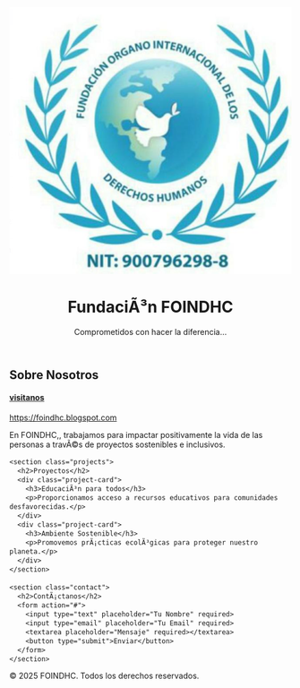 <html lang="en">
<head>
  <meta charset="UTF-8">
  <meta name="viewport" content="width=device-width, initial-scale=1.0">
  <title>FOINDHC - FundaciÃ³n</title>
  <link rel="stylesheet" href="style.css">
</head>
<body>
  <header>
    <div class="logo">
      <img src="logo.png" alt="Logo de FOINDHC">
    </div>
    <h1>FundaciÃ³n FOINDHC</h1>
    <p>Comprometidos con hacer la diferencia...</p>
  </header>

  <main>
    <section class="about">
      <h2>Sobre Nosotros</h2>   <a href="https://foindhc.blogspot.com"><h4>visitanos</h4>https://foindhc.blogspot.com </a>
      <p>En FOINDHC,, trabajamos para impactar positivamente la vida de las personas a travÃ©s de proyectos sostenibles e inclusivos.</p>
    </section>

    <section class="projects">
      <h2>Proyectos</h2>
      <div class="project-card">
        <h3>EducaciÃ³n para todos</h3>
        <p>Proporcionamos acceso a recursos educativos para comunidades desfavorecidas.</p>
      </div>
      <div class="project-card">
        <h3>Ambiente Sostenible</h3>
        <p>Promovemos prÃ¡cticas ecolÃ³gicas para proteger nuestro planeta.</p>
      </div>
    </section>

    <section class="contact">
      <h2>ContÃ¡ctanos</h2>
      <form action="#">
        <input type="text" placeholder="Tu Nombre" required>
        <input type="email" placeholder="Tu Email" required>
        <textarea placeholder="Mensaje" required></textarea>
        <button type="submit">Enviar</button>
      </form>
    </section>
  </main>

  <footer>
    <p>&copy; 2025 FOINDHC. Todos los derechos reservados.</p>
  </footer>
</body>
</html>

